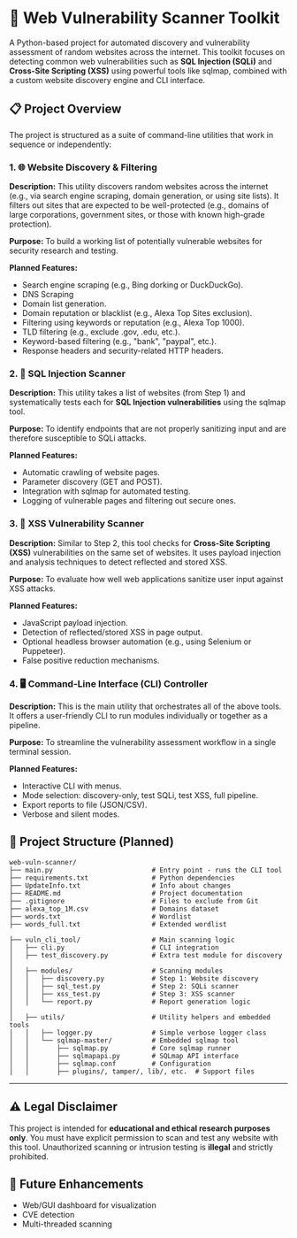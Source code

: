 ﻿# **🔐 Web Vulnerability Scanner Toolkit**
A Python-based project for automated discovery and vulnerability assessment of random websites across the internet. This toolkit focuses on detecting common web vulnerabilities such as **SQL Injection (SQLi)** and **Cross-Site Scripting (XSS)** using powerful tools like sqlmap, combined with a custom website discovery engine and CLI interface.

## **📋 Project Overview**
The project is structured as a suite of command-line utilities that work in sequence or independently:
### **1. 🌐 Website Discovery & Filtering**
**Description:**
This utility discovers random websites across the internet (e.g., via search engine scraping, domain generation, or using site lists). It filters out sites that are expected to be well-protected (e.g., domains of large corporations, government sites, or those with known high-grade protection).

**Purpose:**
To build a working list of potentially vulnerable websites for security research and testing.

**Planned Features:**

- Search engine scraping (e.g., Bing dorking or DuckDuckGo).
- DNS Scraping
- Domain list generation.
- Domain reputation or blacklist (e.g., Alexa Top Sites exclusion).
- Filtering using keywords or reputation (e.g., Alexa Top 1000).
- TLD filtering (e.g., exclude .gov, .edu, etc.).
- Keyword-based filtering (e.g., "bank", "paypal", etc.).
- Response headers and security-related HTTP headers.

### **2. 🐍 SQL Injection Scanner**
**Description:**
This utility takes a list of websites (from Step 1) and systematically tests each for **SQL Injection vulnerabilities** using the sqlmap tool.

**Purpose:**
To identify endpoints that are not properly sanitizing input and are therefore susceptible to SQLi attacks.

**Planned Features:**

- Automatic crawling of website pages.
- Parameter discovery (GET and POST).
- Integration with sqlmap for automated testing.
- Logging of vulnerable pages and filtering out secure ones.

### 3. 🧪 XSS Vulnerability Scanner 
**Description:**
Similar to Step 2, this tool checks for **Cross-Site Scripting (XSS)** vulnerabilities on the same set of websites. It uses payload injection and analysis techniques to detect reflected and stored XSS.

**Purpose:**
To evaluate how well web applications sanitize user input against XSS attacks.

**Planned Features:**

- JavaScript payload injection.
- Detection of reflected/stored XSS in page output.
- Optional headless browser automation (e.g., using Selenium or Puppeteer).
- False positive reduction mechanisms.

### **4. 🖥️ Command-Line Interface (CLI) Controller**
**Description:**
This is the main utility that orchestrates all of the above tools. It offers a user-friendly CLI to run modules individually or together as a pipeline.

**Purpose:**
To streamline the vulnerability assessment workflow in a single terminal session.

**Planned Features:**

- Interactive CLI with menus.
- Mode selection: discovery-only, test SQLi, test XSS, full pipeline.
- Export reports to file (JSON/CSV).
- Verbose and silent modes.

## **📁 Project Structure (Planned)**

```
web-vuln-scanner/
├── main.py                         # Entry point - runs the CLI tool
├── requirements.txt                # Python dependencies
├── UpdateInfo.txt                  # Info about changes
├── README.md                       # Project documentation
├── .gitignore                      # Files to exclude from Git
├── alexa_top_1M.csv                # Domains dataset
├── words.txt                       # Wordlist
├── words_full.txt                  # Extended wordlist

├── vuln_cli_tool/                  # Main scanning logic
│   ├── cli.py                      # CLI integration
│   ├── test_discovery.py           # Extra test module for discovery
│
│   ├── modules/                    # Scanning modules
│   │   ├── discovery.py            # Step 1: Website discovery
│   │   ├── sql_test.py             # Step 2: SQLi scanner
│   │   ├── xss_test.py             # Step 3: XSS scanner
│   │   └── report.py               # Report generation logic
│
│   ├── utils/                      # Utility helpers and embedded tools
│   │   ├── logger.py               # Simple verbose logger class
│   │   └── sqlmap-master/          # Embedded sqlmap tool
│   │       ├── sqlmap.py           # Core sqlmap runner
│   │       ├── sqlmapapi.py        # SQLmap API interface
│   │       ├── sqlmap.conf         # Configuration
│   │       ├── plugins/, tamper/, lib/, etc.  # Support files
```

---


## **⚠️ Legal Disclaimer**
This project is intended for **educational and ethical research purposes only**. You must have explicit permission to scan and test any website with this tool. Unauthorized scanning or intrusion testing is **illegal** and strictly prohibited.

## **📌 Future Enhancements**
- Web/GUI dashboard for visualization
- CVE detection
- Multi-threaded scanning


